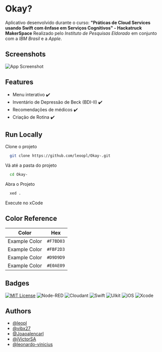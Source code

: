 # Okay?

Aplicativo desenvolvido durante o curso: **"Práticas de Cloud Services usando Swift com ênfase em Serviços Cognitivos" - Hackatruck MakerSpace**
Realizado pelo *Instituto de Pesquisas Eldorado* em conjunto com a *IBM Brasil* e a *Apple*.



## Screenshots

![App Screenshot](https://via.placeholder.com/468x300?text=App+Screenshot+Here)


## Features

- Menu interativo :heavy_check_mark:
- Inventário de Depressão de Beck (BDI-II) :heavy_check_mark:
- Recomendações de médicos :heavy_check_mark:
- Criação de Rotina :heavy_check_mark:

## Run Locally

Clone o projeto

```bash
  git clone https://github.com/leoopl/Okay-.git
```

Vá até a pasta do projeto

```bash
  cd Okay-
```

Abra o Projeto

```bash
  xed .
```

Execute no xCode
    
## Color Reference

| Color             | Hex                                                                |
| ----------------- | ------------------------------------------------------------------ |
| Example Color | `#F7BD03` |
| Example Color | `#FBF2D3` |
| Example Color | `#D9D9D9` |
| Example Color | `#E0AE09` |


## Badges

[![MIT License](https://img.shields.io/badge/License-MIT-green.svg)](https://choosealicense.com/licenses/mit/)
![Node-RED](https://img.shields.io/badge/Node--RED-16.x-green?style=flat&logo=Node-RED&logoColor=red)
![Cloudant](https://img.shields.io/badge/Cloudant-v8341-green?style=flat&logo=IBMCloud&logoColor=0101ff)
![Swift](https://img.shields.io/badge/Swift-5.x-green?style=flat&logo=Swift&logoColor=orange)
![UIkit](https://img.shields.io/badge/UIkit-3.15-green?style=flat&logo=UIkit&logoColor=blue)
![iOS](https://img.shields.io/badge/iOS-13.2.2-green?style=flat&logo=iOS)
![Xcode](https://img.shields.io/badge/Xcode-11-green?style=flat&logo=Xcode&logoColor=BBCDFA)
## Authors

- [@leopl](https://www.github.com/leoopl)
- [@vibx27](https://github.com/vibx27)
- [@Joaoalencarl](https://github.com/Joaoalencarl)
- [@jVictorSA](https://github.com/jVictorSA)
- [@leonardo-vinicius](https://github.com/leonardo-vinicius)

